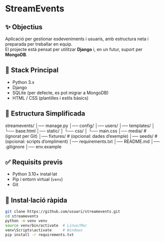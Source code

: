 # StreamEvents

## ✨ Objectius
Aplicació per gestionar esdeveniments i usuaris, amb estructura neta i preparada per treballar en equip.  
El projecte està pensat per utilitzar **Django** i, en un futur, suport per **MongoDB**.

## 🧱 Stack Principal
- Python 3.x  
- Django  
- SQLite (per defecte, es pot migrar a MongoDB)  
- HTML / CSS (plantilles i estils bàsics)  

## 📂 Estructura Simplificada
streamevents/
│── manage.py
│── config/
│── users/
│── templates/
│ └── base.html
│── static/
│ └── css/
│ └── main.css
│── media/ # (ignorat per Git)
│── fixtures/ # (opcional: dades d’exemple)
│── seeds/ # (opcional: scripts d’ompliment)
│── requirements.txt
│── README.md
│── .gitignore
│── env.example


## ✅ Requisits previs
- Python 3.10+ instal·lat  
- Pip i entorn virtual (`venv`)  
- Git  

## 🚀 Instal·lació ràpida
```bash
git clone https://github.com/usuari/streamevents.git
cd streamevents
python -m venv venv
source venv/bin/activate  # Linux/Mac
venv\Scripts\activate     # Windows
pip install -r requirements.txt
